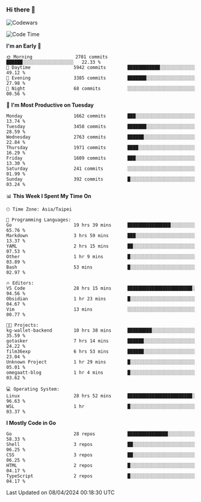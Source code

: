 ### Hi there 👋

![Codewars](https://www.codewars.com/users/omegaatt36/badges/small)

<!--START_SECTION:waka-->
![Code Time](http://img.shields.io/badge/Code%20Time-2%2C313%20hrs%2058%20mins-blue)

**I'm an Early 🐤** 

```text
🌞 Morning                2701 commits        ██████░░░░░░░░░░░░░░░░░░░   22.33 % 
🌆 Daytime                5942 commits        ████████████░░░░░░░░░░░░░   49.12 % 
🌃 Evening                3385 commits        ███████░░░░░░░░░░░░░░░░░░   27.98 % 
🌙 Night                  68 commits          ░░░░░░░░░░░░░░░░░░░░░░░░░   00.56 % 
```
📅 **I'm Most Productive on Tuesday** 

```text
Monday                   1662 commits        ███░░░░░░░░░░░░░░░░░░░░░░   13.74 % 
Tuesday                  3458 commits        ███████░░░░░░░░░░░░░░░░░░   28.59 % 
Wednesday                2763 commits        ██████░░░░░░░░░░░░░░░░░░░   22.84 % 
Thursday                 1971 commits        ████░░░░░░░░░░░░░░░░░░░░░   16.29 % 
Friday                   1609 commits        ███░░░░░░░░░░░░░░░░░░░░░░   13.30 % 
Saturday                 241 commits         ░░░░░░░░░░░░░░░░░░░░░░░░░   01.99 % 
Sunday                   392 commits         █░░░░░░░░░░░░░░░░░░░░░░░░   03.24 % 
```


📊 **This Week I Spent My Time On** 

```text
🕑︎ Time Zone: Asia/Taipei

💬 Programming Languages: 
Go                       19 hrs 39 mins      ████████████████░░░░░░░░░   65.76 % 
Markdown                 3 hrs 59 mins       ███░░░░░░░░░░░░░░░░░░░░░░   13.37 % 
YAML                     2 hrs 15 mins       ██░░░░░░░░░░░░░░░░░░░░░░░   07.53 % 
Other                    1 hr 9 mins         █░░░░░░░░░░░░░░░░░░░░░░░░   03.89 % 
Bash                     53 mins             █░░░░░░░░░░░░░░░░░░░░░░░░   02.97 % 

🔥 Editors: 
VS Code                  28 hrs 15 mins      ████████████████████████░   94.56 % 
Obsidian                 1 hr 23 mins        █░░░░░░░░░░░░░░░░░░░░░░░░   04.67 % 
Vim                      13 mins             ░░░░░░░░░░░░░░░░░░░░░░░░░   00.77 % 

🐱‍💻 Projects: 
kg-wallet-backend        10 hrs 38 mins      █████████░░░░░░░░░░░░░░░░   35.59 % 
gotasker                 7 hrs 14 mins       ██████░░░░░░░░░░░░░░░░░░░   24.22 % 
film36exp                6 hrs 53 mins       ██████░░░░░░░░░░░░░░░░░░░   23.04 % 
Unknown Project          1 hr 29 mins        █░░░░░░░░░░░░░░░░░░░░░░░░   05.01 % 
omegaatt-blog            1 hr 4 mins         █░░░░░░░░░░░░░░░░░░░░░░░░   03.62 % 

💻 Operating System: 
Linux                    28 hrs 52 mins      ████████████████████████░   96.63 % 
WSL                      1 hr                █░░░░░░░░░░░░░░░░░░░░░░░░   03.37 % 
```

**I Mostly Code in Go** 

```text
Go                       28 repos            ███████████████░░░░░░░░░░   58.33 % 
Shell                    3 repos             ██░░░░░░░░░░░░░░░░░░░░░░░   06.25 % 
CSS                      3 repos             ██░░░░░░░░░░░░░░░░░░░░░░░   06.25 % 
HTML                     2 repos             █░░░░░░░░░░░░░░░░░░░░░░░░   04.17 % 
TypeScript               2 repos             █░░░░░░░░░░░░░░░░░░░░░░░░   04.17 % 
```




 Last Updated on 08/04/2024 00:18:30 UTC
<!--END_SECTION:waka-->

<!--
**omegaatt36/omegaatt36** is a ✨ _special_ ✨ repository because its `README.md` (this file) appears on your GitHub profile.

Here are some ideas to get you started:

- 🔭 I’m currently working on ...
- 🌱 I’m currently learning ...
- 👯 I’m looking to collaborate on ...
- 🤔 I’m looking for help with ...
- 💬 Ask me about ...
- 📫 How to reach me: ...
- 😄 Pronouns: ...
- ⚡ Fun fact: ...
-->
